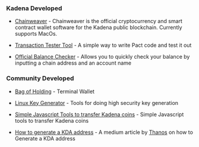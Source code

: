 ### **Kadena Developed**

  - <a href="https://www.kadena.io/chainweaver" target="_blank">Chainweaver</a> - Chainweaver is the official cryptocurrency and smart contract wallet software for the Kadena public blockchain.  Currently supports MacOs.

  - <a href=" http://txtool.chainweb.com/" target="_blank">Transaction Tester Tool</a> - A simple way to write Pact code and test it out

- <a href=" https://balance.chainweb.com" target="_blank">Official Balance Checker</a> - Allows you to quickly check your balance by inputting a chain address and an account name

### **Community Developed**

  - <a href="https://github.com/kadena-community/bag-of-holding" target="_blank">Bag of Holding</a> - Terminal Wallet

  - <a href="https://github.com/kadena-community/secure-keygen" target="_blank">Linux Key Generator</a> - Tools for doing high security key generation

   - <a href="https://github.com/kadena-community/kadena-transfer-js" target="_blank">Simple Javascript Tools to transfer Kadena coins</a> - Simple Javascript tools to transfer Kadena coins

   - <a href="https://medium.com/kadenacoin/how-to-generate-a-kda-address-fd009a06ea05" target="_blank">How to generate a KDA address</a> - A medium article by <a href="https://medium.com/@Thanos_42" target="_blank">Thanos</a> on how to Generate a KDA address